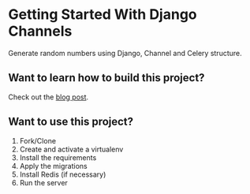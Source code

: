 # Getting Started With Django Channels

Generate random numbers using Django, Channel and Celery structure.

## Want to learn how to build this project?

Check out the [blog post](https://mesebilisim.com/).

## Want to use this project?

1. Fork/Clone
2. Create and activate a virtualenv
3. Install the requirements
4. Apply the migrations
5. Install Redis (if necessary)
6. Run the server

